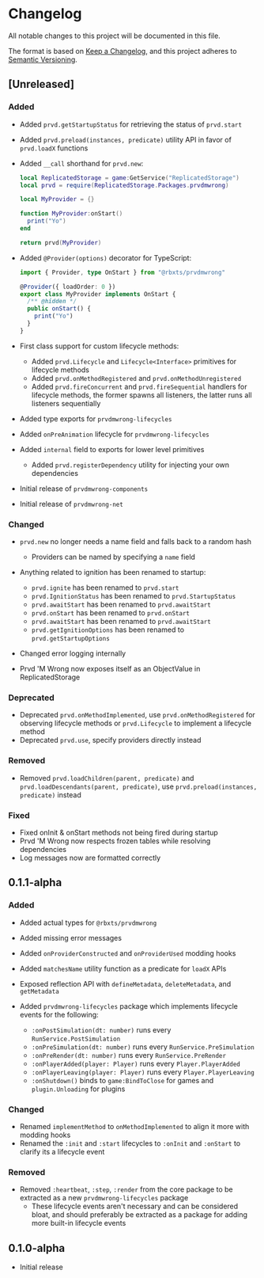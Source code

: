 # Changelog

All notable changes to this project will be documented in this file.

The format is based on [Keep a Changelog](https://keepachangelog.com/en/1.1.0/),
and this project adheres to [Semantic Versioning](https://semver.org/spec/v2.0.0.html).

## [Unreleased]

### Added

- Added `prvd.getStartupStatus` for retrieving the status of `prvd.start`
- Added `prvd.preload(instances, predicate)` utility API in favor of
  `prvd.loadX` functions
- Added `__call` shorthand for `prvd.new`:

  ```Lua
  local ReplicatedStorage = game:GetService("ReplicatedStorage")
  local prvd = require(ReplicatedStorage.Packages.prvdmwrong)

  local MyProvider = {}

  function MyProvider:onStart()
    print("Yo")
  end

  return prvd(MyProvider)
  ```

- Added `@Provider(options)` decorator for TypeScript:

  ```TypeScript
  import { Provider, type OnStart } from "@rbxts/prvdmwrong"

  @Provider({ loadOrder: 0 })
  export class MyProvider implements OnStart {
    /** @hidden */
    public onStart() {
      print("Yo")
    }
  }
  ```

- First class support for custom lifecycle methods:
  - Added `prvd.Lifecycle` and `Lifecycle<Interface>` primitives for lifecycle
    methods
  - Added `prvd.onMethodRegistered` and `prvd.onMethodUnregistered`
  - Added `prvd.fireConcurrent` and `prvd.fireSequential` handlers for lifecycle
    methods, the former spawns all listeners, the latter runs all listeners
    sequentially
- Added type exports for `prvdmwrong-lifecycles`
- Added `onPreAnimation` lifecycle for `prvdmwrong-lifecycles`
- Added `internal` field to exports for lower level primitives
  - Added `prvd.registerDependency` utility for injecting your own dependencies
- Initial release of `prvdmwrong-components`
- Initial release of `prvdmwrong-net`

### Changed

- `prvd.new` no longer needs a name field and falls back to a random hash
  - Providers can be named by specifying a `name` field
- Anything related to ignition has been renamed to startup:

  - `prvd.ignite` has been renamed to `prvd.start`
  - `prvd.IgnitionStatus` has been renamed to `prvd.StartupStatus`
  - `prvd.awaitStart` has been renamed to `prvd.awaitStart`
  - `prvd.onStart` has been renamed to `prvd.onStart`
  - `prvd.awaitStart` has been renamed to `prvd.awaitStart`
  - `prvd.getIgnitionOptions` has been renamed to `prvd.getStartupOptions`

- Changed error logging internally
- Prvd 'M Wrong now exposes itself as an ObjectValue in ReplicatedStorage

### Deprecated

- Deprecated `prvd.onMethodImplemented`, use `prvd.onMethodRegistered` for
  observing lifecycle methods or `prvd.Lifecycle` to implement a lifecycle
  method
- Deprecated `prvd.use`, specify providers directly instead

### Removed

- Removed `prvd.loadChildren(parent, predicate)` and
  `prvd.loadDescendants(parent, predicate)`, use `prvd.preload(instances,
  predicate)` instead

### Fixed

- Fixed onInit & onStart methods not being fired during startup
- Prvd 'M Wrong now respects frozen tables while resolving dependencies
- Log messages now are formatted correctly

## 0.1.1-alpha

### Added

- Added actual types for `@rbxts/prvdmwrong`
- Added missing error messages
- Added `onProviderConstructed` and `onProviderUsed` modding hooks
- Added `matchesName` utility function as a predicate for `loadX` APIs
- Exposed reflection API with `defineMetadata`, `deleteMetadata`, and
  `getMetadata`
- Added `prvdmwrong-lifecycles` package which implements lifecycle events for the
  following:

  - `:onPostSimulation(dt: number)` runs every `RunService.PostSimulation`
  - `:onPreSimulation(dt: number)` runs every `RunService.PreSimulation`
  - `:onPreRender(dt: number)` runs every `RunService.PreRender`
  - `:onPlayerAdded(player: Player)` runs every `Player.PlayerAdded`
  - `:onPlayerLeaving(player: Player)` runs every `Player.PlayerLeaving`
  - `:onShutdown()` binds to `game:BindToClose` for games and `plugin.Unloading`
    for plugins

### Changed

- Renamed `implementMethod` to `onMethodImplemented` to align it more with
  modding hooks
- Renamed the `:init` and `:start` lifecycles to `:onInit` and `:onStart` to
  clarify its a lifecycle event

### Removed

- Removed `:heartbeat`, `:step`, `:render` from the core package to be extracted
  as a new `prvdmwrong-lifecycles` package
  - These lifecycle events aren't necessary and can be considered bloat, and
    should preferably be extracted as a package for adding more built-in
    lifecycle events

## 0.1.0-alpha

- Initial release
